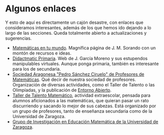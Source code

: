 # Algunos enlaces

Y esto de aquí es directamente un cajón desastre, con enlaces que consideramos interesantes, además de los que hemos ido dejando a lo largo de las secciones. Queda totalmente abierto a actualizaciones y sugerencias.

* [Matemáticas en tu mundo](http://matematicasentumundo.es/). Magnífica página de J. M. Sorando con un montón de recursos e ideas. 
* [Didactmatic Primaria](http://www.didactmaticprimaria.com/). Web de J. García Moreno y sus estupendos manipulables virtuales. Aunque ponga primaria, también es interesante para los de secundaria.
* [Sociedad Aragonesa "Pedro Sánchez Ciruelo" de Profesores de Matemáticas](http://sapmatematicas.blogspot.com.es/). Qué decir de nuestra sociedad de profesores. Organización de diversas actividades, como el Taller de Talento o las Olimpíadas, y la publicación de [Entorno Abierto](http://www.sapm.es/EntornoAbierto/index.htm). 
* [Taller de Talento Matemático](http://www.unizar.es/ttm/), actividad extraescolar, pensada para alumnos aficionados a las matemáticas, que quieran pasar un rato discurriendo y sacando lo mejor de sus cabezas. Está organizado por un grupo de profesores, tanto de enseñanza secundaria como de la Universidad de Zaragoza.
* [Grupo de Investigación en Educación Matemática de la Universidad de Zaragoza](https://riemann.unizar.es/grupodidactica/).




